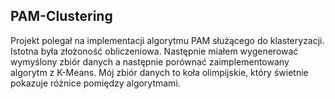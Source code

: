 ## PAM-Clustering
Projekt polegał na implementacji algorytmu PAM służącego do klasteryzacji. Istotna była złożoność obliczeniowa. Następnie miałem wygenerować wymyślony zbiór danych a następnie porównać zaimplementowany algorytm z K-Means. Mój zbiór danych to koła olimpijskie, który świetnie pokazuje różnice pomiędzy algorytmami.
